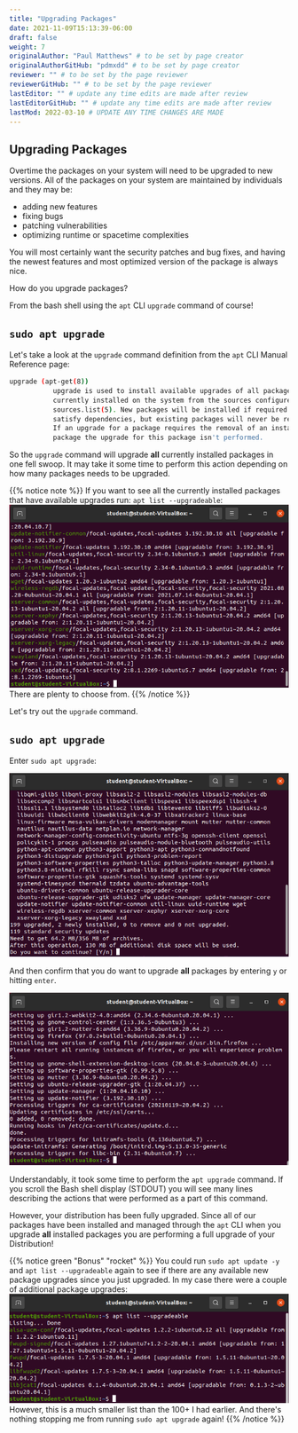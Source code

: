 ```yaml
---
title: "Upgrading Packages"
date: 2021-11-09T15:13:39-06:00
draft: false
weight: 7
originalAuthor: "Paul Matthews" # to be set by page creator
originalAuthorGitHub: "pdmxdd" # to be set by page creator
reviewer: "" # to be set by the page reviewer
reviewerGitHub: "" # to be set by the page reviewer
lastEditor: "" # update any time edits are made after review
lastEditorGitHub: "" # update any time edits are made after review
lastMod: 2022-03-10 # UPDATE ANY TIME CHANGES ARE MADE
---
```


## Upgrading Packages

Overtime the packages on your system will need to be upgraded to new versions. All of the packages on your system are maintained by individuals and they may be:

- adding new features
- fixing bugs
- patching vulnerabilities
- optimizing runtime or spacetime complexities

You will most certainly want the security patches and bug fixes, and having the newest features and most optimized version of the package is always nice.

How do you upgrade packages?

From the bash shell using the `apt` CLI `upgrade` command of course!

## `sudo apt upgrade`

Let's take a look at the `upgrade` command definition from the `apt` CLI Manual Reference page:

```bash
upgrade (apt-get(8))
           upgrade is used to install available upgrades of all packages
           currently installed on the system from the sources configured via
           sources.list(5). New packages will be installed if required to
           satisfy dependencies, but existing packages will never be removed.
           If an upgrade for a package requires the removal of an installed
           package the upgrade for this package isn't performed.
```

So the `upgrade` command will upgrade **all** currently installed packages in one fell swoop. It may take it some time to perform this action depending on how many packages needs to be upgraded.

{{% notice note %}}
If you want to see all the currently installed packages that have available upgrades run: `apt list --upgradeable`:
![apt list --upgradeable](pictures/apt-list-upgradeable.png?classes=border)
There are plenty to choose from.
{{% /notice %}}

Let's try out the `upgrade` command.

## `sudo apt upgrade`

Enter `sudo apt upgrade`:

![sudo apt upgrade confirm](pictures/apt-upgrade-confirm.png?classes=border)

And then confirm that you do want to upgrade **all** packages by entering `y` or hitting `enter`.

![sudo apt upgrade](pictures/apt-upgrade.png?classes=border)

Understandably, it took some time to perform the `apt upgrade` command. If you scroll the Bash shell display (STDOUT) you will see many lines describing the actions that were performed as a part of this command.

However, your distribution has been fully upgraded. Since all of our packages have been installed and managed through the `apt` CLI when you upgrade **all** installed packages you are performing a full upgrade of your Distribution!

{{% notice green "Bonus" "rocket" %}}
You could run `sudo apt update -y` and `apt list --upgradeable` again to see if there are any available new package upgrades since you just upgraded. In my case there were a couple of additional package upgrades:
![small apt list --upgradeable](pictures/small-apt-list-upgradeable.png?classes=border)
However, this is a much smaller list than the 100+ I had earlier. And there's nothing stopping me from running `sudo apt upgrade` again!
{{% /notice %}}